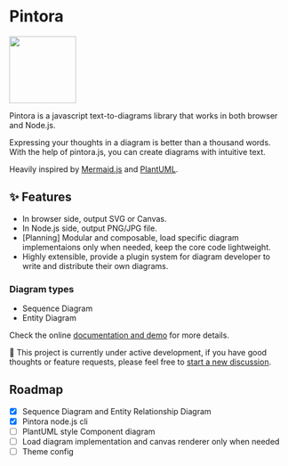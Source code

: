 # Pintora

<img width="120" src="https://raw.githubusercontent.com/hikerpig/pintora/master/demo/public/img/logo.svg" />

Pintora is a javascript text-to-diagrams library that works in both browser and Node.js.

Expressing your thoughts in a diagram is better than a thousand words. With the help of pintora.js, you can create diagrams with intuitive text.

Heavily inspired by [Mermaid.js](https://mermaid-js.github.io/mermaid/#/) and [PlantUML](https://plantuml.com/).

## ✨ Features

- In browser side, output SVG or Canvas.
- In Node.js side, output PNG/JPG file.
- \[Planning\] Modular and composable, load specific diagram implementaions only when needed, keep the core code lightweight.
- Highly extensible, provide a plugin system for diagram developer to write and distribute their own diagrams.

### Diagram types

- Sequence Diagram
- Entity Diagram

Check the online [documentation and demo](http://pintorajs.vercel.app/) for more details.

🚧 This project is currently under active development, if you have good thoughts or feature requests, please feel free to [start a new discussion](https://github.com/hikerpig/pintora/discussions).

## Roadmap

- [x] Sequence Diagram and Entity Relationship Diagram
- [x] Pintora node.js cli
- [ ] PlantUML style Component diagram
- [ ] Load diagram implementation and canvas renderer only when needed
- [ ] Theme config
